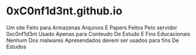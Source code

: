 # 0xC0nf1d3nt.github.io
Um site Feito para Armazenas Arquivos E Papers Feitos Pelo servidor 0xc0nf1d3nt Usado Apenas para Conteudo De Estudo E Fins Educacionais
Nenhum Dos malwares Apresendados devem ser usados para fins De Estudos
